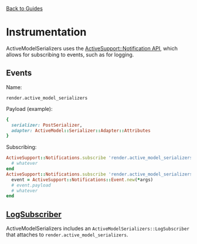 [Back to Guides](../README.md)

# Instrumentation

ActiveModelSerializers uses the
[ActiveSupport::Notification API](http://guides.rubyonrails.org/active_support_instrumentation.html#subscribing-to-an-event),
which allows for subscribing to events, such as for logging.

## Events

Name:

`render.active_model_serializers`

Payload (example):

```ruby
{
  serializer: PostSerializer,
  adapter: ActiveModel::Serializer::Adapter::Attributes
}
```

Subscribing:

```ruby
ActiveSupport::Notifications.subscribe 'render.active_model_serializers' do |name, started, finished, unique_id, data|
  # whatever
end
ActiveSupport::Notifications.subscribe 'render.active_model_serializers' do |*args|
  event = ActiveSupport::Notifications::Event.new(*args)
  # event.payload
  # whatever
end
```

## [LogSubscriber](http://api.rubyonrails.org/classes/ActiveSupport/LogSubscriber.html)

ActiveModelSerializers includes an `ActiveModelSerializers::LogSubscriber` that attaches to
`render.active_model_serializers`.

